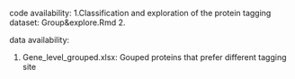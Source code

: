 code availability:
1.Classification and exploration of the protein tagging dataset: Group&explore.Rmd
2.

data availability:
1. Gene_level_grouped.xlsx: Gouped proteins that prefer different tagging site
